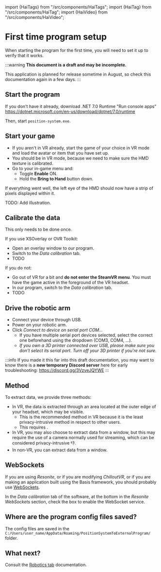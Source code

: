 ﻿---
sidebar_position: 40
---
import {HaiTags} from "/src/components/HaiTags";
import {HaiTag} from "/src/components/HaiTag";
import {HaiVideo} from "/src/components/HaiVideo";

# First time program setup

When starting the program for the first time, you will need to set it up to verify that it works.

:::warning
**This document is a draft and may be incomplete.**

This application is planned for release sometime in August, so check this documentation again in a few days.
:::

## Start the program

If you don't have it already, download .NET 7.0 Runtime "Run console apps" https://dotnet.microsoft.com/en-us/download/dotnet/7.0/runtime

Then, start `position-system.exe`.

## Start your game

- If you aren't in VR already, start the game of your choice in VR mode and load the avatar or item that you have set up.
- You should be in VR mode, because we need to make sure the HMD texture is calibrated.
- Go to your in-game menu and:
    - Toggle **Enable** ON.
    - Hold the **Bring to Hand** button down.

If everything went well, the left eye of the HMD should now have a strip of pixels displayed within it.

TODO: Add illustration.

## Calibrate the data

This only needs to be done once.

If you use XSOverlay or OVR Toolkit:
- Open an overlay window to our program.
- Switch to the *Data calibration* tab.
- TODO

If you do not:
- Go out of VR for a bit and **do not enter the SteamVR menu**. You must have the game active in the foreground of the VR headset.
- In our program, switch to the *Data calibration* tab.
- TODO

## Drive the robotic arm

- Connect your device through USB.
- Power on your robotic arm.
- Click *Connect to device on serial port COM...*
    - If you have multiple serial port devices selected, select the correct one beforehand using the dropdown (COM3, COM4, ...).
    - *If you own a 3D printer connected over USB, please make sure you don't select its serial port. Turn off your 3D printer if you're not sure.*

:::info
If you made it this far into this draft documentation, you may want to know there is a **new temporary Discord server** here for early troubleshooting:
https://discord.gg/3VzveJQYWE
:::

## Method

<HaiTags>
<HaiTag requiresVRChat={true} short={true} />
<HaiTag requiresChilloutVR={true} short={true} />
</HaiTags>

To extract data, we provide three methods:
- In VR, the data is extracted through an area located at the outer edge of your headset, which may be visible.
    - This is the recommended method in VR because it is the least privacy-intrusive method in respect to other users.
    - This requires <HaiTag requiresSteamVR={true} short={true} />.
- In VR, you may also choose to extract data from a window, but this may require the use of a camera normally used for streaming,
  which can be considered privacy-intrusive 👎.
- In non-VR, you can extract data from a window.

## WebSockets

<HaiTags>
<HaiTag requiresResonite={true} short={true} />
<HaiTag requiresBasis={true} short={true} />
<HaiTag requiresChilloutVR={true} short={true} />
</HaiTags>

If you are using *Resonite*, or if you are modifying *ChilloutVR*, or if you are making an application built using the Basis framework,
you should probably use [WebSockets](https://github.com/hai-vr/position-system-to-external-program/?tab=readme-ov-file#websockets-as-an-alternative-input-system).

In the *Data calibration* tab of the software, at the bottom in the *Resonite WebSockets* section, check the box to enable the WebSocket service.

## Where are the program config files saved?

The config files are saved in the `C:/Users/user_name/AppData/Roaming/PositionSystemToExternalProgram/` folder.

## What next?

Consult the [Robotics tab](./robotics-tab) documentation.
